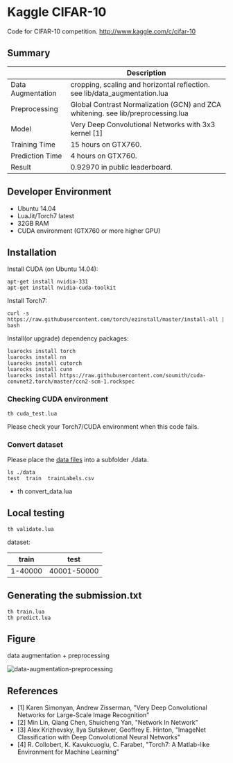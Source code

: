 # Kaggle CIFAR-10

Code for CIFAR-10 competition. http://www.kaggle.com/c/cifar-10

## Summary
|                   | Description                                                                            |
|-------------------|----------------------------------------------------------------------------------------|
| Data Augmentation | cropping, scaling and horizontal reflection. see lib/data_augmentation.lua             |
| Preprocessing     | Global Contrast Normalization (GCN) and ZCA whitening. see lib/preprocessing.lua       |
| Model             | Very Deep Convolutional Networks with 3x3 kernel [1] |
| Training Time     | 15 hours on GTX760. |
| Prediction Time   | 4 hours on GTX760. |
| Result            | 0.92970 in public leaderboard. |

## Developer Environment

- Ubuntu 14.04
- LuaJit/Torch7 latest
- 32GB RAM
- CUDA environment (GTX760 or more higher GPU)

## Installation

Install CUDA (on Ubuntu 14.04):

    apt-get install nvidia-331
    apt-get install nvidia-cuda-toolkit

Install Torch7:

    curl -s https://raw.githubusercontent.com/torch/ezinstall/master/install-all | bash

Install(or upgrade) dependency packages:

    luarocks install torch
    luarocks install nn
    luarocks install cutorch
    luarocks install cunn
    luarocks install https://raw.githubusercontent.com/soumith/cuda-convnet2.torch/master/ccn2-scm-1.rockspec

### Checking CUDA environment

    th cuda_test.lua

Please check your Torch7/CUDA environment when this code fails.

### Convert dataset

Please place the [data files](http://www.kaggle.com/c/cifar-10/data) into a subfolder ./data.

    ls ./data
    test  train  trainLabels.csv
-
    th convert_data.lua

## Local testing

    th validate.lua

dataset:

| train   | test        |
| ------- | ----------- |
| 1-40000 | 40001-50000 |

## Generating the submission.txt

    th train.lua
    th predict.lua

## Figure
data augmentation + preprocessing

![data-augmentation-preprocessing](https://raw.githubusercontent.com/nagadomi/kaggle-cifar10-torch7/master/figure/zca.png)

## References
- [1] Karen Simonyan, Andrew Zisserman, "Very Deep Convolutional Networks for Large-Scale Image Recognition"
- [2] Min Lin, Qiang Chen, Shuicheng Yan, "Network In Network"
- [3] Alex Krizhevsky, Ilya Sutskever, Geoffrey E. Hinton, "ImageNet Classification with Deep Convolutional Neural Networks"
- [4] R. Collobert, K. Kavukcuoglu, C. Farabet, "Torch7: A Matlab-like Environment for Machine Learning"
